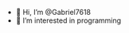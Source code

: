 - 👋 Hi, I’m @Gabriel7618
- 👀 I’m interested in programming

<!---
Gabriel7618/Gabriel7618 is a ✨ special ✨ repository because its `README.md` (this file) appears on your GitHub profile.
You can click the Preview link to take a look at your changes.
--->
